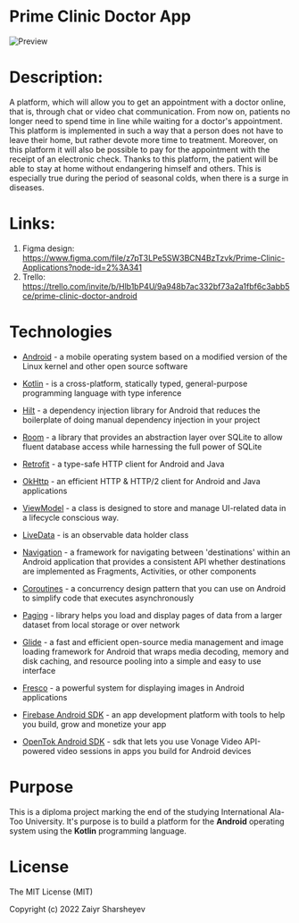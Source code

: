 # Prime Clinic Doctor App

<img src="https://i.ibb.co/bHMyx8Z/pcc1.png" alt="Preview"/>

# Description:
A platform, which will allow you to get an appointment with a doctor online, that is, through chat or video chat communication. From now on, patients no longer need to spend time in line while waiting for a doctor's appointment. This platform is implemented in such a way that a person does not have to leave their home, but rather devote more time to treatment. Moreover, on this platform it will also be possible to pay for the appointment with the receipt of an electronic check. Thanks to this platform, the patient will be able to stay at home without endangering himself and others. This is especially true during the period of seasonal colds, when there is a surge in diseases.

# Links:
1) Figma design: https://www.figma.com/file/z7pT3LPe5SW3BCN4BzTzvk/Prime-Clinic-Applications?node-id=2%3A341
2) Trello: https://trello.com/invite/b/Hlb1bP4U/9a948b7ac332bf73a2a1fbf6c3abb5ce/prime-clinic-doctor-android

# Technologies

* [Android](https://developer.android.com/) - a mobile operating system based on a modified version of the Linux kernel and other open source software

* [Kotlin](https://kotlinlang.org/) - is a cross-platform, statically typed, general-purpose programming language with type inference

* [Hilt](https://developer.android.com/training/dependency-injection/hilt-android) - a dependency injection library for Android that reduces the boilerplate of doing manual dependency injection in your project

* [Room](https://developer.android.com/training/data-storage/room) - a library that provides an abstraction layer over SQLite to allow fluent database access while harnessing the full power of SQLite

* [Retrofit](https://square.github.io/retrofit/) - a type-safe HTTP client for Android and Java

* [OkHttp](https://www.baeldung.com/guide-to-okhttp) - an efficient HTTP & HTTP/2 client for Android and Java applications

* [ViewModel](https://developer.android.com/topic/libraries/architecture/viewmodel) - a class is designed to store and manage UI-related data in a lifecycle conscious way.

* [LiveData](https://developer.android.com/topic/libraries/architecture/livedata) - is an observable data holder class

* [Navigation](https://developer.android.com/jetpack/androidx/releases/navigation) - a framework for navigating between 'destinations' within an Android application that provides a consistent API whether destinations are implemented as Fragments, Activities, or other components

* [Coroutines](https://developer.android.com/kotlin/coroutines#:~:text=A%20coroutine%20is%20a%20concurrency,established%20concepts%20from%20other%20languages.) - a concurrency design pattern that you can use on Android to simplify code that executes asynchronously

* [Paging](https://developer.android.com/topic/libraries/architecture/paging/v3-overview) - library helps you load and display pages of data from a larger dataset from local storage or over network

* [Glide](https://github.com/bumptech/glide) - a fast and efficient open-source media management and image loading framework for Android that wraps media decoding, memory and disk caching, and resource pooling into a simple and easy to use interface

* [Fresco](https://github.com/facebook/fresco) - a powerful system for displaying images in Android applications

* [Firebase Android SDK](https://firebaseopensource.com/projects/firebase/firebase-android-sdk/readme/) - an app development platform with tools to help you build, grow and monetize your app

* [OpenTok Android SDK](https://tokbox.com/developer/sdks/android/) - sdk that lets you use Vonage Video API-powered video sessions in apps you build for Android devices


# Purpose

This is a diploma project marking the end of the studying International Ala-Too University. It's purpose is to build a platform for the **Android** operating system using the **Kotlin** programming language.

# License
The MIT License (MIT)

Copyright (c) 2022 Zaiyr Sharsheyev
